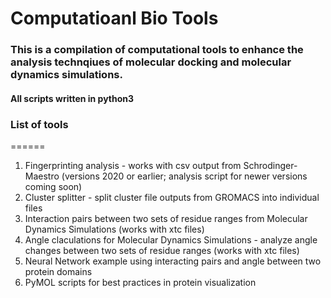 # Computatioanl Bio Tools

### This is a compilation of computational tools to enhance the analysis technqiues of molecular docking and molecular dynamics simulations. 
#### All scripts written in python3


### List of tools
======

1. Fingerprinting analysis - works with csv output from Schrodinger-Maestro (versions 2020 or earlier; analysis script for newer versions coming soon)
2. Cluster splitter - split cluster file outputs from GROMACS into individual files
3. Interaction pairs between two sets of residue ranges from Molecular Dynamics Simulations (works with xtc files)
4. Angle claculations for Molecular Dynamics Simulations - analyze angle changes between two sets of residue ranges (works with xtc files)
5. Neural Network example using interacting pairs and angle between two protein domains
6. PyMOL scripts for best practices in protein visualization 

